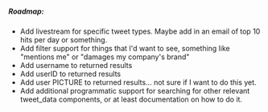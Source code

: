 ##### Roadmap:

- Add livestream for specific tweet types. Maybe add in an email of top 10 hits per day or something.
- Add filter support for things that I'd want to see, something like "mentions me" or "damages my company's brand"
- Add username to returned results
- Add userID to returned results
- Add user PICTURE to returned results... not sure if I want to do this yet.
- Add additional programmatic support for searching for other relevant tweet_data 
components, or at least documentation on how to do it.

